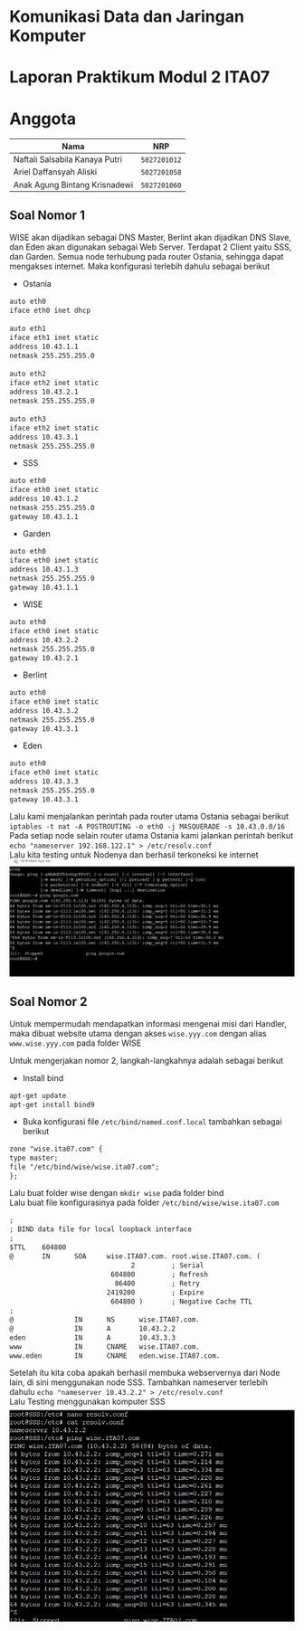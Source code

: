 # Komunikasi Data dan Jaringan Komputer
# Laporan Praktikum Modul 2 ITA07

# Anggota

| Nama                           | NRP          | 
| -------------------------------| -------------| 
| Naftali Salsabila Kanaya Putri    | `5027201012` | 
| Ariel Daffansyah Aliski           | `5027201058` | 
| Anak Agung Bintang Krisnadewi     | `5027201060` |

## Soal Nomor 1
WISE akan dijadikan sebagai DNS Master, Berlint akan dijadikan DNS Slave, dan Eden akan digunakan sebagai Web Server. Terdapat 2 Client yaitu SSS, dan Garden. Semua node terhubung pada router Ostania, sehingga dapat mengakses internet. Maka konfigurasi terlebih dahulu sebagai berikut
* Ostania
```    
auto eth0
iface eth0 inet dhcp

auto eth1
iface eth1 inet static
address 10.43.1.1
netmask 255.255.255.0

auto eth2
iface eth2 inet static
address 10.43.2.1
netmask 255.255.255.0

auto eth3
iface eth2 inet static
address 10.43.3.1
netmask 255.255.255.0
```

* SSS
```    
auto eth0
iface eth0 inet static
address 10.43.1.2
netmask 255.255.255.0
gateway 10.43.1.1
```

* Garden
```    
auto eth0
iface eth0 inet static
address 10.43.1.3
netmask 255.255.255.0
gateway 10.43.1.1
```

* WISE 
```    
auto eth0
iface eth0 inet static
address 10.43.2.2
netmask 255.255.255.0
gateway 10.43.2.1
```

* Berlint    
```    
auto eth0
iface eth0 inet static
address 10.43.3.2
netmask 255.255.255.0
gateway 10.43.3.1
```

* Eden    
```
auto eth0
iface eth0 inet static
address 10.43.3.3
netmask 255.255.255.0
gateway 10.43.3.1
```

Lalu kami menjalankan perintah pada router utama Ostania sebagai berikut
    `iptables -t nat -A POSTROUTING -o eth0 -j MASQUERADE -s 10.43.0.0/16`
    <br/>
Pada setiap node selain router utama Ostania kami jalankan perintah berikut
    `echo "nameserver 192.168.122.1" > /etc/resolv.conf`
    <br/>
Lalu kita testing untuk Nodenya dan berhasil terkoneksi ke internet
    ![Soal 1](Soal1.png)

## Soal Nomor 2
Untuk mempermudah mendapatkan informasi mengenai misi dari Handler, maka dibuat website utama dengan akses `wise.yyy.com` dengan alias `www.wise.yyy.com` pada folder WISE

Untuk mengerjakan nomor 2, langkah-langkahnya adalah sebagai berikut
<br/>
* Install bind
```    
apt-get update
apt-get install bind9
```

* Buka konfigurasi file `/etc/bind/named.conf.local` tambahkan sebagai berikut
```    
zone "wise.ita07.com" {
type master;
file "/etc/bind/wise/wise.ita07.com";
};
```

Lalu buat folder wise dengan `mkdir wise` pada folder bind
<br/> 
Lalu buat file konfigurasinya pada folder `/etc/bind/wise/wise.ita07.com`
```
;
; BIND data file for local loopback interface
;
$TTL    604800
@       IN      SOA     wise.ITA07.com. root.wise.ITA07.com. (
                              2         ; Serial
                         604800         ; Refresh
                          86400         ; Retry
                        2419200         ; Expire
                         604800 )       ; Negative Cache TTL
;
@               IN      NS      wise.ITA07.com.
@               IN      A       10.43.2.2
eden            IN      A       10.43.3.3
www             IN      CNAME   wise.ITA07.com.
www.eden        IN      CNAME   eden.wise.ITA07.com.
```

Setelah itu kita coba apakah berhasil membuka webservernya dari Node lain, di sini menggunakan node SSS. Tambahkan nameserver terlebih dahulu
`echo "nameserver 10.43.2.2" > /etc/resolv.conf`
<br/>
Lalu Testing menggunakan komputer SSS
    ![Soal 2](Soal2.png)
